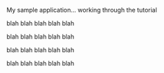 My sample application... working through the tutorial

blah
blah
blah
blah
blah


blah
blah
blah
blah
blah


blah
blah
blah
blah
blah


blah
blah
blah
blah
blah

